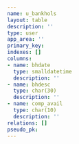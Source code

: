 ```yaml
---
name: u_bankhols
layout: table
description: ''
type: user
app_area: ''
primary_key: 
indexes: []
columns:
- name: bhdate
  type: smalldatetime
  description: ''
- name: bhdesc
  type: char(30)
  description: ''
- name: comp_avail
  type: char(10)
  description: ''
relations: []
pseudo_pk: 
---
```


